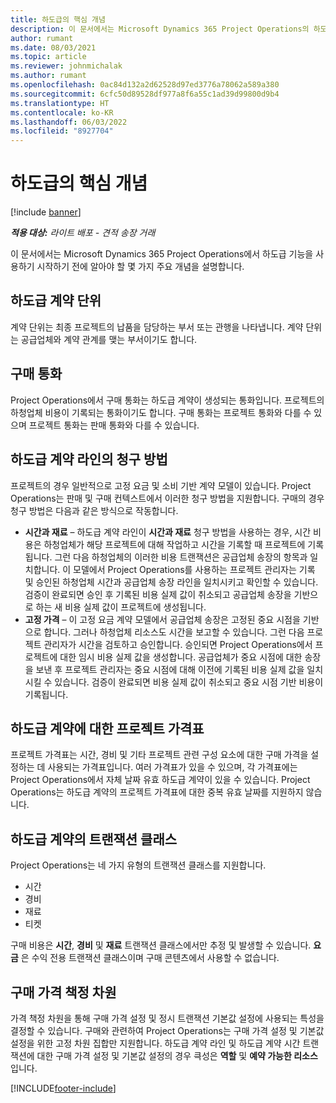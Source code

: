 ```yaml
---
title: 하도급의 핵심 개념
description: 이 문서에서는 Microsoft Dynamics 365 Project Operations의 하도급에 적용되는 몇 가지 주요 개념을 설명합니다.
author: rumant
ms.date: 08/03/2021
ms.topic: article
ms.reviewer: johnmichalak
ms.author: rumant
ms.openlocfilehash: 0ac84d132a2d62528d97ed3776a78062a589a380
ms.sourcegitcommit: 6cfc50d89528df977a8f6a55c1ad39d99800d9b4
ms.translationtype: HT
ms.contentlocale: ko-KR
ms.lasthandoff: 06/03/2022
ms.locfileid: "8927704"
---
```

# <a name="key-concepts-in-subcontracting"></a>하도급의 핵심 개념

[!include [banner](../../includes/dataverse-preview.md)]

_**적용 대상:** 라이트 배포 - 견적 송장 거래_

이 문서에서는 Microsoft Dynamics 365 Project Operations에서 하도급 기능을 사용하기 시작하기 전에 알아야 할 몇 가지 주요 개념을 설명합니다.

## <a name="contracting-unit-on-the-subcontract"></a>하도급 계약 단위

계약 단위는 최종 프로젝트의 납품을 담당하는 부서 또는 관행을 나타냅니다. 계약 단위는 공급업체와 계약 관계를 맺는 부서이기도 합니다.

## <a name="purchase-currency"></a>구매 통화

Project Operations에서 구매 통화는 하도급 계약이 생성되는 통화입니다. 프로젝트의 하청업체 비용이 기록되는 통화이기도 합니다. 구매 통화는 프로젝트 통화와 다를 수 있으며 프로젝트 통화는 판매 통화와 다를 수 있습니다.

## <a name="billing-methods-on-subcontract-lines"></a>하도급 계약 라인의 청구 방법

프로젝트의 경우 일반적으로 고정 요금 및 소비 기반 계약 모델이 있습니다. Project Operations는 판매 및 구매 컨텍스트에서 이러한 청구 방법을 지원합니다. 구매의 경우 청구 방법은 다음과 같은 방식으로 작동합니다.

- **시간과 재료** – 하도급 계약 라인이 **시간과 재료** 청구 방법을 사용하는 경우, 시간 비용은 하청업체가 해당 프로젝트에 대해 작업하고 시간을 기록할 때 프로젝트에 기록됩니다. 그런 다음 하청업체의 이러한 비용 트랜잭션은 공급업체 송장의 항목과 일치합니다. 이 모델에서 Project Operations를 사용하는 프로젝트 관리자는 기록 및 승인된 하청업체 시간과 공급업체 송장 라인을 일치시키고 확인할 수 있습니다. 검증이 완료되면 승인 후 기록된 비용 실제 값이 취소되고 공급업체 송장을 기반으로 하는 새 비용 실제 값이 프로젝트에 생성됩니다.
- **고정 가격** – 이 고정 요금 계약 모델에서 공급업체 송장은 고정된 중요 시점을 기반으로 합니다. 그러나 하청업체 리소스도 시간을 보고할 수 있습니다. 그런 다음 프로젝트 관리자가 시간을 검토하고 승인합니다. 승인되면 Project Operations에서 프로젝트에 대한 임시 비용 실제 값을 생성합니다. 공급업체가 중요 시점에 대한 송장을 보낸 후 프로젝트 관리자는 중요 시점에 대해 이전에 기록된 비용 실제 값을 일치시킬 수 있습니다. 검증이 완료되면 비용 실제 값이 취소되고 중요 시점 기반 비용이 기록됩니다.

## <a name="project-price-lists-on-subcontracts"></a>하도급 계약에 대한 프로젝트 가격표

프로젝트 가격표는 시간, 경비 및 기타 프로젝트 관련 구성 요소에 대한 구매 가격을 설정하는 데 사용되는 가격표입니다. 여러 가격표가 있을 수 있으며, 각 가격표에는 Project Operations에서 자체 날짜 유효 하도급 계약이 있을 수 있습니다. Project Operations는 하도급 계약의 프로젝트 가격표에 대한 중복 유효 날짜를 지원하지 않습니다.

## <a name="transaction-classes-on-subcontracts"></a>하도급 계약의 트랜잭션 클래스

Project Operations는 네 가지 유형의 트랜잭션 클래스를 지원합니다.

- 시간
- 경비
- 재료
- 티켓

구매 비용은 **시간**, **경비** 및 **재료** 트랜잭션 클래스에서만 추정 및 발생할 수 있습니다. **요금** 은 수익 전용 트랜잭션 클래스이며 구매 콘텐츠에서 사용할 수 없습니다.

## <a name="purchase-pricing-dimensions"></a>구매 가격 책정 차원

가격 책정 차원을 통해 구매 가격 설정 및 정시 트랜잭션 기본값 설정에 사용되는 특성을 결정할 수 있습니다. 구매와 관련하여 Project Operations는 구매 가격 설정 및 기본값 설정을 위한 고정 차원 집합만 지원합니다. 하도급 계약 라인 및 하도급 계약 시간 트랜잭션에 대한 구매 가격 설정 및 기본값 설정의 경우 큭성은 **역할** 및 **예약 가능한 리소스** 입니다.

[!INCLUDE[footer-include](../../includes/footer-banner.md)]
